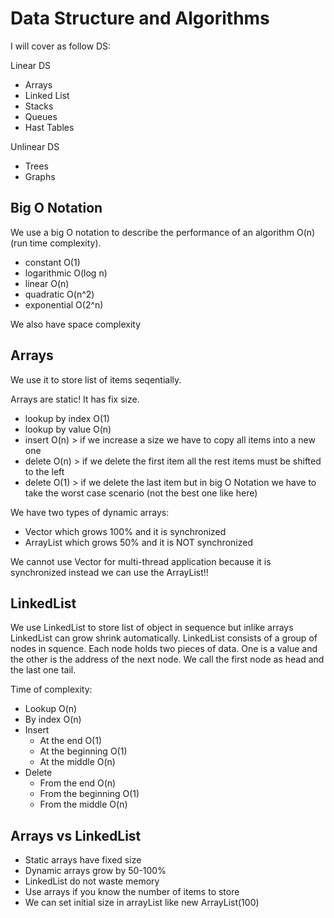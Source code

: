 # Data Structure and Algorithms

I will cover as follow DS:

Linear DS
- Arrays
- Linked List
- Stacks
- Queues
- Hast Tables

Unlinear DS
- Trees
- Graphs

## Big O Notation

We use a big O notation to describe the performance of an algorithm O(n) (run time complexity).

- constant O(1)
- logarithmic O(log n)
- linear O(n)
- quadratic O(n^2)
- exponential O(2^n)

We also have space complexity

## Arrays

We use it to store list of items seqentially.

Arrays are static! It has fix size.

- lookup by index O(1)
- lookup by value O(n)
- insert O(n) > if we increase a size we have to copy all items into a new one
- delete O(n) > if we delete the first item all the rest items must be shifted to the left
- delete O(1) > if we delete the last item but in big O Notation we have to take the worst case  scenario (not the best one like here)

We have two types of dynamic arrays:

- Vector which grows 100% and it is synchronized
- ArrayList which grows 50% and it is NOT synchronized

We cannot use Vector for multi-thread application because it is synchronized instead we can use the ArrayList!!

## LinkedList

We use LinkedList to store list of object in sequence but inlike arrays LinkedList can grow shrink automatically.
LinkedList consists of a group of nodes in squence. Each node holds two pieces of data. One is a value and the other is
the address of the next node. We call the first node as head and the last one tail.

Time of complexity:

- Lookup O(n)
- By index O(n)
- Insert
	- At the end O(1)
	- At the beginning O(1)
	- At the middle O(n)
- Delete
	- From the end O(n)
	- From the beginning O(1)
	- From the middle O(n)

## Arrays vs LinkedList

- Static arrays have fixed size
- Dynamic arrays grow by 50-100%
- LinkedList do not waste memory
- Use arrays if you know the number of items to store
- We can set initial size in arrayList like new ArrayList(100)
